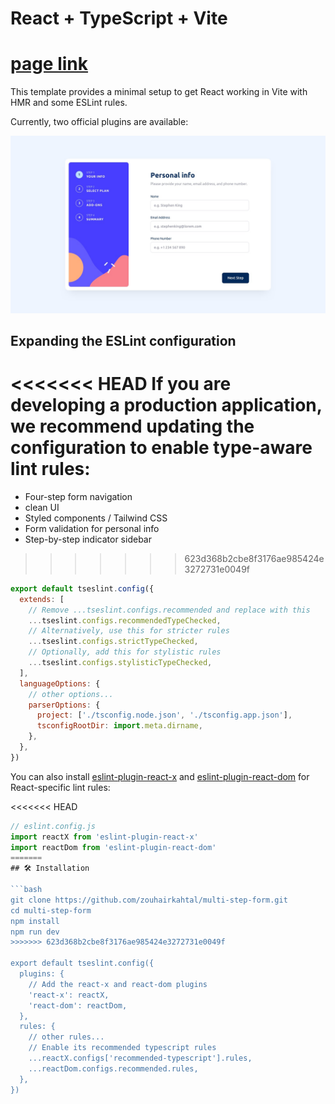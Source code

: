 # React + TypeScript + Vite

# [page link](https://stepform7.netlify.app/)


This template provides a minimal setup to get React working in Vite with HMR and some ESLint rules.

Currently, two official plugins are available:

![Form Preview](./design/desktop-design-step-1.jpg)

## Expanding the ESLint configuration

<<<<<<< HEAD
If you are developing a production application, we recommend updating the configuration to enable type-aware lint rules:
=======
- Four-step form navigation
- clean UI
- Styled components / Tailwind CSS
- Form validation for personal info
- Step-by-step indicator sidebar
>>>>>>> 623d368b2cbe8f3176ae985424e3272731e0049f

```js
export default tseslint.config({
  extends: [
    // Remove ...tseslint.configs.recommended and replace with this
    ...tseslint.configs.recommendedTypeChecked,
    // Alternatively, use this for stricter rules
    ...tseslint.configs.strictTypeChecked,
    // Optionally, add this for stylistic rules
    ...tseslint.configs.stylisticTypeChecked,
  ],
  languageOptions: {
    // other options...
    parserOptions: {
      project: ['./tsconfig.node.json', './tsconfig.app.json'],
      tsconfigRootDir: import.meta.dirname,
    },
  },
})
```

You can also install [eslint-plugin-react-x](https://github.com/Rel1cx/eslint-react/tree/main/packages/plugins/eslint-plugin-react-x) and [eslint-plugin-react-dom](https://github.com/Rel1cx/eslint-react/tree/main/packages/plugins/eslint-plugin-react-dom) for React-specific lint rules:

<<<<<<< HEAD
```js
// eslint.config.js
import reactX from 'eslint-plugin-react-x'
import reactDom from 'eslint-plugin-react-dom'
=======
## 🛠️ Installation

```bash
git clone https://github.com/zouhairkahtal/multi-step-form.git
cd multi-step-form
npm install
npm run dev
>>>>>>> 623d368b2cbe8f3176ae985424e3272731e0049f

export default tseslint.config({
  plugins: {
    // Add the react-x and react-dom plugins
    'react-x': reactX,
    'react-dom': reactDom,
  },
  rules: {
    // other rules...
    // Enable its recommended typescript rules
    ...reactX.configs['recommended-typescript'].rules,
    ...reactDom.configs.recommended.rules,
  },
})
```
